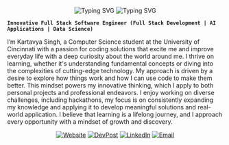 <p align="center">
  <img src="https://readme-typing-svg.demolab.com?font=Fira+Code&weight=800&size=30&duration=1000&pause=1000&color=F75C7E&center=true&vCenter=true&repeat=false&width=435&lines=Kartavya+Singh" alt="Typing SVG" />
  <img src="https://readme-typing-svg.demolab.com?font=Fira+Code&pause=1000&center=true&color=F75C7E&repeat=true&width=600&height=45&vCenter=true&size=24&lines=Hello+World!;Experienced+Full+Stack+Developer;Crafting+AI-Powered+Solutions;Mastering+Data+Science+and+Analytics;Developing+with+Curiosity+and+Expertise;Always+Learning%2C+Always+Innovating" alt="Typing SVG" />
</p>

**`Innovative Full Stack Software Engineer (Full Stack Development | AI Applications | Data Science)`**

I’m Kartavya Singh, a Computer Science student at the University of Cincinnati with a passion for coding solutions that excite me and improve everyday life with a deep curiosity about the world around me. I thrive on learning, whether it's understanding fundamental concepts or diving into the complexities of cutting-edge technology. My approach is driven by a desire to explore how things work and how I can use code to make them better. This mindset powers my innovative thinking, which I apply to both personal projects and professional endeavors. I enjoy working on diverse challenges, including hackathons, my focus is on consistently expanding my knowledge and applying it to develop meaningful solutions and real-world application. I believe that learning is a lifelong journey, and I approach every opportunity with a mindset of growth and discovery.

<!-- Buttons -->
<p align="center">
  <a href="https://www.kartavya-singh.com/" target="_blank"><img src="https://img.shields.io/badge/Website-1572B6?style=for-the-badge&logo=web&logoColor=white" alt="Website"></a>
  <a href="https://devpost.com/Kartavya904" target="_blank"><img src="https://img.shields.io/badge/DevPost-FF6C37?style=for-the-badge&logo=devpost&logoColor=white" alt="DevPost"></a>
  <a href="https://www.linkedin.com/in/kartavya-singh-singhk6" target="_blank"><img src="https://img.shields.io/badge/LinkedIn-0A66C2?style=for-the-badge&logo=linkedin&logoColor=white" alt="LinkedIn"></a>
  <a href="mailto:singhk6@mail.uc.edu"><img src="https://img.shields.io/badge/Email-D14836?style=for-the-badge&logo=gmail&logoColor=white" alt="Email"></a>
</p>
